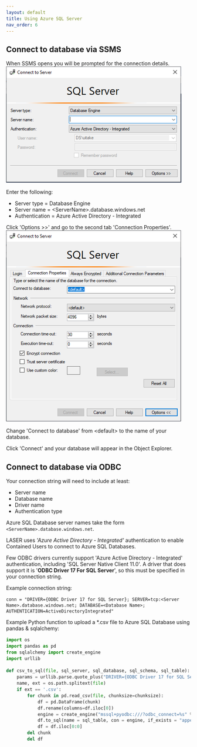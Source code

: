 ```yaml
---
layout: default
title: Using Azure SQL Server
nav_order: 6
---
```


## Connect to database via SSMS

When SSMS opens you will be prompted for the connection details.   
![ssms_connect_to_server_1.png](./images/using_azure_sql_database/ssms_connect_to_server_1.png)

Enter the following:
- Server type = Database Engine
- Server name = \<ServerName>.database.windows.net
- Authentication = Azure Active Directory - Integrated

Click 'Options >>' and go to the second tab 'Connection Properties'.  
![ssms_connect_to_server_2.png](./images/using_azure_sql_database/ssms_connect_to_server_2.png)

Change 'Connect to database' from \<default> to the name of your database.

Click 'Connect' and your database will appear in the Object Explorer.

## Connect to database via ODBC

Your connection string will need to include at least:  
- Server name
- Database name
- Driver name 
- Authentication type

Azure SQL Database server names take the form `<ServerName>.database.windows.net`.

LASER uses _'Azure Active Directory - Integrated'_ authentication to enable Contained Users to connect to Azure SQL Databases.

Few ODBC drivers currently support 'Azure Active Directory - Integrated' authentication, including 'SQL Server Native Client 11.0'. A driver that does support it is '**ODBC Driver 17 For SQL Server**', so this must be specified in your connection string.

Example connection string: 
```
conn = "DRIVER={ODBC Driver 17 for SQL Server}; SERVER=tcp:<Server Name>.database.windows.net; DATABASE=<Database Name>; AUTHENTICATION=ActiveDirectoryIntegrated"
```

Example Python function to upload a *.csv file to Azure SQL Database using pandas & sqlalchemy:  

```Python
import os
import pandas as pd
from sqlalchemy import create_engine
import urllib

def csv_to_sql(file, sql_server, sql_database, sql_schema, sql_table):
    params = urllib.parse.quote_plus("DRIVER={ODBC Driver 17 for SQL Server};SERVER=tcp:" + sql_server + ";DATABASE=" + sql_database + ";Encrypt=yes;TrustServerCertificate=no;Connection Timeout=30;AUTHENTICATION=ActiveDirectoryIntegrated")
    name, ext = os.path.splitext(file)
    if ext == '.csv': 
        for chunk in pd.read_csv(file, chunksize=chunksize):
            df = pd.DataFrame(chunk)
            df.rename(columns=df.iloc[0])
            engine = create_engine("mssql+pyodbc:///?odbc_connect=%s" % params)
            df.to_sql(name = sql_table, con = engine, if_exists = "append", schema = sql_schema, index = False)
            df = df.iloc[0:0]
        del chunk
        del df
```